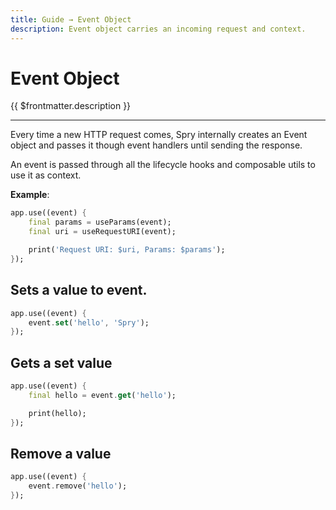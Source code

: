 ```yaml
---
title: Guide → Event Object
description: Event object carries an incoming request and context.
---
```


# Event Object

{{ $frontmatter.description }}

---

Every time a new HTTP request comes, Spry internally creates an Event object and passes it though event handlers until sending the response.

An event is passed through all the lifecycle hooks and composable utils to use it as context.

**Example**:

```dart
app.use((event) {
    final params = useParams(event);
    final uri = useRequestURI(event);

    print('Request URI: $uri, Params: $params');
});
```

## Sets a value to event.

```dart
app.use((event) {
    event.set('hello', 'Spry');
});
```

## Gets a set value

```dart
app.use((event) {
    final hello = event.get('hello');

    print(hello);
});
```

## Remove a value

```dart
app.use((event) {
    event.remove('hello');
});
```
